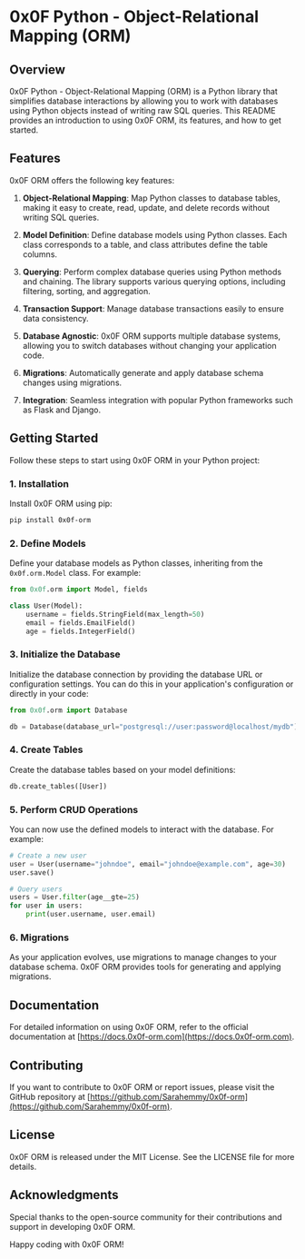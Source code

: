 # 0x0F Python - Object-Relational Mapping (ORM)

## Overview

0x0F Python - Object-Relational Mapping (ORM) is a Python library that simplifies database interactions by allowing you to work with databases using Python objects instead of writing raw SQL queries. This README provides an introduction to using 0x0F ORM, its features, and how to get started.

## Features

0x0F ORM offers the following key features:

1. **Object-Relational Mapping**: Map Python classes to database tables, making it easy to create, read, update, and delete records without writing SQL queries.

2. **Model Definition**: Define database models using Python classes. Each class corresponds to a table, and class attributes define the table columns.

3. **Querying**: Perform complex database queries using Python methods and chaining. The library supports various querying options, including filtering, sorting, and aggregation.

4. **Transaction Support**: Manage database transactions easily to ensure data consistency.

5. **Database Agnostic**: 0x0F ORM supports multiple database systems, allowing you to switch databases without changing your application code.

6. **Migrations**: Automatically generate and apply database schema changes using migrations.

7. **Integration**: Seamless integration with popular Python frameworks such as Flask and Django.

## Getting Started

Follow these steps to start using 0x0F ORM in your Python project:

### 1. Installation

Install 0x0F ORM using pip:

```bash
pip install 0x0f-orm
```

### 2. Define Models

Define your database models as Python classes, inheriting from the `0x0f.orm.Model` class. For example:

```python
from 0x0f.orm import Model, fields

class User(Model):
    username = fields.StringField(max_length=50)
    email = fields.EmailField()
    age = fields.IntegerField()
```

### 3. Initialize the Database

Initialize the database connection by providing the database URL or configuration settings. You can do this in your application's configuration or directly in your code:

```python
from 0x0f.orm import Database

db = Database(database_url="postgresql://user:password@localhost/mydb")
```

### 4. Create Tables

Create the database tables based on your model definitions:

```python
db.create_tables([User])
```

### 5. Perform CRUD Operations

You can now use the defined models to interact with the database. For example:

```python
# Create a new user
user = User(username="johndoe", email="johndoe@example.com", age=30)
user.save()

# Query users
users = User.filter(age__gte=25)
for user in users:
    print(user.username, user.email)
```

### 6. Migrations

As your application evolves, use migrations to manage changes to your database schema. 0x0F ORM provides tools for generating and applying migrations.

## Documentation

For detailed information on using 0x0F ORM, refer to the official documentation at [https://docs.0x0f-orm.com](https://docs.0x0f-orm.com).

## Contributing

If you want to contribute to 0x0F ORM or report issues, please visit the GitHub repository at [https://github.com/Sarahemmy/0x0f-orm](https://github.com/Sarahemmy/0x0f-orm).

## License

0x0F ORM is released under the MIT License. See the LICENSE file for more details.

## Acknowledgments

Special thanks to the open-source community for their contributions and support in developing 0x0F ORM.

Happy coding with 0x0F ORM!
